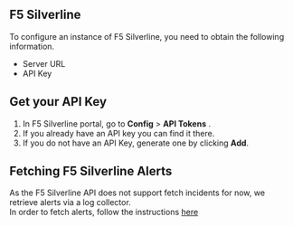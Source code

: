 ## F5 Silverline

To configure an instance of F5 Silverline, you need to obtain the following information.

* Server URL
* API Key

## Get your API Key
1. In F5 Silverline portal, go to **Config** > **API Tokens** .
2. If you already have an API key you can find it there.
3. If you do not have an API Key, generate one by clicking **Add**.

## Fetching F5 Silverline Alerts

As the F5 Silverline API does not support fetch incidents for now, we retrieve alerts via a log collector.   
In order to fetch alerts, follow the instructions [here](https://github.com/cvescan/cvescan/raw/master/Packs/F5Silverline/Integrations/F5Silverline/README.md#fetch-f5-silverline-alerts)